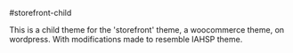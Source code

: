 #storefront-child

This is a child theme for the 'storefront' theme, a woocommerce theme, on wordpress.  With modifications made to resemble IAHSP theme.
